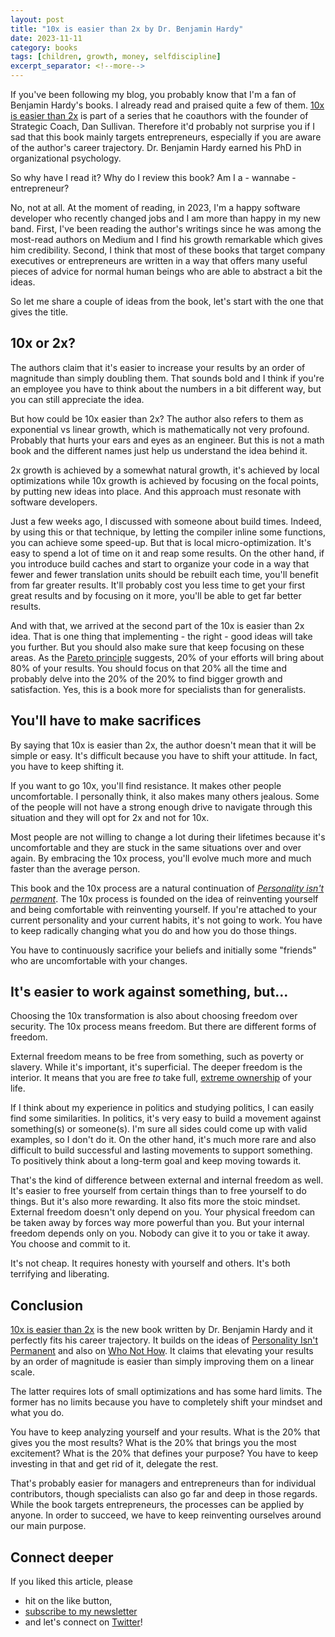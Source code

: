 ```yaml
---
layout: post
title: "10x is easier than 2x by Dr. Benjamin Hardy"
date: 2023-11-11
category: books
tags: [children, growth, money, selfdiscipline]
excerpt_separator: <!--more-->
---
```

If you've been following my blog, you probably know that I'm a fan of Benjamin Hardy's books. I already read and praised quite a few of them. [10x is easier than 2x](https://www.amazon.com/10x-Easier-Than-World-Class-Entrepreneurs/dp/140196995X?&_encoding=UTF8&tag=sandordargo-20&linkCode=ur2&linkId=5f342809e6c1f837e8fb86cfc3f37907&camp=1789&creative=9325) is part of a series that he coauthors with the founder of Strategic Coach, Dan Sullivan. Therefore it'd probably not surprise you if I sad that this book mainly targets entrepreneurs, especially if you are aware of the author's career trajectory. Dr. Benjamin Hardy earned his PhD in organizational psychology.

So why have I read it? Why do I review this book? Am I a - wannabe - entrepreneur?

No, not at all. At the moment of reading, in 2023, I'm a happy software developer who recently changed jobs and I am more than happy in my new band. First, I've been reading the author's writings since he was among the most-read authors on Medium and I find his growth remarkable which gives him credibility. Second, I think that most of these books that target company executives or entrepreneurs are written in a way that offers many useful pieces of advice for normal human beings who are able to abstract a bit the ideas.

So let me share a couple of ideas from the book, let's start with the one that gives the title.

## 10x or 2x?

The authors claim that it's easier to increase your results by an order of magnitude than simply doubling them. That sounds bold and I think if you're an employee you have to think about the numbers in a bit different way, but you can still appreciate the idea.

But how could be 10x easier than 2x? The author also refers to them as exponential vs linear growth, which is mathematically not very profound. Probably that hurts your ears and eyes as an engineer. But this is not a math book and the different names just help us understand the idea behind it.

2x growth is achieved by a somewhat natural growth, it's achieved by local optimizations while 10x growth is achieved by focusing on the focal points, by putting new ideas into place. And this approach must resonate with software developers.

Just a few weeks ago, I discussed with someone about build times. Indeed, by using this or that technique, by letting the compiler inline some functions, you can achieve some speed-up. But that is local micro-optimization. It's easy to spend a lot of time on it and reap some results. On the other hand, if you introduce build caches and start to organize your code in a way that fewer and fewer translation units should be rebuilt each time, you'll benefit from far greater results. It'll probably cost you less time to get your first great results and by focusing on it more, you'll be able to get far better results.

And with that, we arrived at the second part of the 10x is easier than 2x idea. That is one thing that implementing - the right - good ideas will take you further. But you should also make sure that keep focusing on these areas. As the [Pareto principle](https://en.wikipedia.org/wiki/Pareto_principle) suggests, 20% of your efforts will bring about 80% of your results. You should focus on that 20% all the time and probably delve into the 20% of the 20% to find bigger growth and satisfaction. Yes, this is a book more for specialists than for generalists.

## You'll have to make sacrifices

By saying that 10x is easier than 2x, the author doesn't mean that it will be simple or easy. It's difficult because you have to shift your attitude. In fact, you have to keep shifting it.

If you want to go 10x, you'll find resistance. It makes other people uncomfortable. I personally think, it also makes many others jealous. Some of the people will not have a strong enough drive to navigate through this situation and they will opt for 2x and not for 10x.

Most people are not willing to change a lot during their lifetimes because it's uncomfortable and they are stuck in the same situations over and over again. By embracing the 10x process, you'll evolve much more and much faster than the average person.

This book and the 10x process are a natural continuation of *[Personality isn't permanent](https://www.sandordargo.com/blog/2020/09/16/personality-is-not-permanent)*. The 10x process is founded on the idea of reinventing yourself and being comfortable with reinventing yourself. If you're attached to your current personality and your current habits, it's not going to work. You have to keep radically changing what you do and how you do those things.

You have to continuously sacrifice your beliefs and initially some "friends" who are uncomfortable with your changes.

## It's easier to work against something, but...

Choosing the 10x transformation is also about choosing freedom over security. The 10x process means freedom. But there are different forms of freedom.

External freedom means to be free from something, such as poverty or slavery. While it's important, it's superficial. The deeper freedom is the interior. It means that you are free *to* take full, [extreme ownership](https://www.sandordargo.com/blog/2020/03/25/extreme-ownership) of your life.

If I think about my experience in politics and studying politics, I can easily find some similarities. In politics, it's very easy to build a movement against something(s) or someone(s). I'm sure all sides could come up with valid examples, so I don't do it. On the other hand, it's much more rare and also difficult to build successful and lasting movements to support something. To positively think about a long-term goal and keep moving towards it.

That's the kind of difference between external and internal freedom as well. It's easier to free yourself from certain things than to free yourself to do things. But it's also more rewarding. It also fits more the stoic mindset. External freedom doesn't only depend on you. Your physical freedom can be taken away by forces way more powerful than you. But your internal freedom depends only on you. Nobody can give it to you or take it away. You choose and commit to it.

It's not cheap. It requires honesty with yourself and others. It's both terrifying and liberating.

## Conclusion

[10x is easier than 2x](https://www.amazon.com/10x-Easier-Than-World-Class-Entrepreneurs/dp/140196995X?&_encoding=UTF8&tag=sandordargo-20&linkCode=ur2&linkId=5f342809e6c1f837e8fb86cfc3f37907&camp=1789&creative=9325) is the new book written by Dr. Benjamin Hardy and it perfectly fits his career trajectory.  It builds on the ideas of [Personality Isn't Permanent](https://www.sandordargo.com/blog/2020/09/16/personality-is-not-permanent) and also on [Who Not How](https://www.amazon.com/Who-Not-How-Accelerating-Teamwork-ebook/dp/B0867ZJ151?&_encoding=UTF8&tag=sandordargo-20&linkCode=ur2&linkId=7ce0ed5a7b55982c389992e0809a8320&camp=1789&creative=9325). It claims that elevating your results by an order of magnitude is easier than simply improving them on a linear scale.

The latter requires lots of small optimizations and has some hard limits. The former has no limits because you have to completely shift your mindset and what you do.

You have to keep analyzing yourself and your results. What is the 20% that gives you the most results? What is the 20% that brings you the most excitement? What is the 20% that defines your purpose? You have to keep investing in that and get rid of it, delegate the rest.

That's probably easier for managers and entrepreneurs than for individual contributors, though specialists can also go far and deep in those regards. While the book targets entrepreneurs, the processes can be applied by anyone. In order to succeed, we have to keep reinventing ourselves around our main purpose.

## Connect deeper

If you liked this article, please 
- hit on the like button,  
- [subscribe to my newsletter](http://eepurl.com/gvcv1j) 
- and let's connect on [Twitter](https://twitter.com/SandorDargo)!